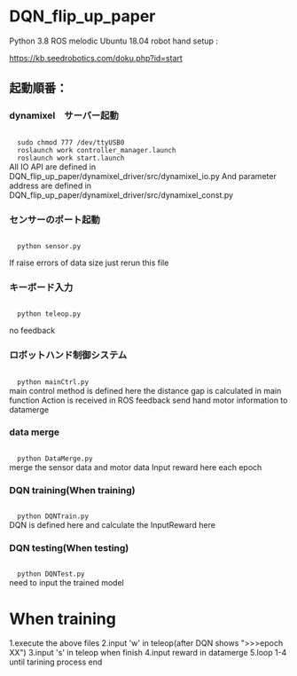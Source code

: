 # DQN_flip_up_paper

Python 3.8
ROS melodic
Ubuntu 18.04
robot hand setup : <p>https://kb.seedrobotics.com/doku.php?id=start</p>

## 起動順番：
### dynamixel　サーバー起動
<code>
  sudo chmod 777 /dev/ttyUSB0
  roslaunch work controller_manager.launch 
  roslaunch work start.launch
</code>
All IO API are defined in DQN_flip_up_paper/dynamixel_driver/src/dynamixel_io.py
And parameter address are defined in DQN_flip_up_paper/dynamixel_driver/src/dynamixel_const.py

### センサーのポート起動
<code>
  python sensor.py
</code>

If raise errors of data size just rerun this file

### キーボード入力
<code>
  python teleop.py
</code>

no feedback

### ロボットハンド制御システム
<code>
  python mainCtrl.py
</code>
main control method is defined here
the distance gap is calculated in main function
Action is received in ROS feedback
send hand motor information to datamerge 

### data merge
<code>
  python DataMerge.py
</code>
merge the sensor data and motor data
Input reward here each epoch

### DQN training(When training)
<code>
  python DQNTrain.py
</code>
DQN is defined here and calculate the InputReward here

### DQN testing(When testing)
<code>
  python DQNTest.py
</code>
need to input the trained model

# When training
1.execute the above files
2.input 'w' in teleop(after DQN shows ">>>epoch XX")
3.input 's' in teleop when finish
4.input reward in datamerge
5.loop 1-4 until tarining process end
